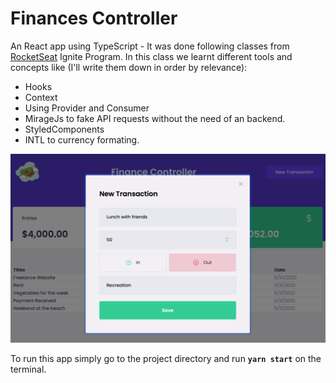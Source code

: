 # Finances Controller

An React app using TypeScript - It was done following classes from [RocketSeat](https://www.rocketseat.com.br) Ignite Program. 
In this class we learnt different tools and concepts like (I'll write them down in order by relevance): 
- Hooks 
- Context
- Using Provider and Consumer
- MirageJs to fake API requests without the need of an backend. 
- StyledComponents
- INTL to currency formating. 

![Modal - using react-modal](src/assets/images/application-2.png)

To run this app simply go to the project directory and run **`yarn start`** on the terminal. 


